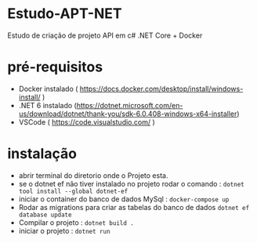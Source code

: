 # Estudo-APT-NET
Estudo de criação de projeto API em c# .NET Core + Docker

# pré-requisitos
  - Docker instalado ( https://docs.docker.com/desktop/install/windows-install/ )
  - .NET 6 instalado (https://dotnet.microsoft.com/en-us/download/dotnet/thank-you/sdk-6.0.408-windows-x64-installer)
  - VSCode ( https://code.visualstudio.com/ )


# instalação
  - abrir terminal do diretorio onde o Projeto esta.
  - se o dotnet ef não tiver instalado no projeto rodar o comando : `dotnet tool install --global dotnet-ef`
  - iniciar o container do banco de dados MySql : `docker-compose up`
  - Rodar as migrations para criar as tabelas do banco de dados `dotnet ef database update`
  - Compilar o projeto : `dotnet build .`
  - iniciar o projeto : `dotnet run`